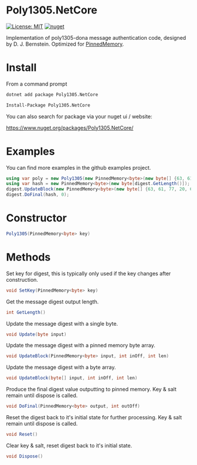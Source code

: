 # Poly1305.NetCore
[![License: MIT](https://img.shields.io/badge/License-MIT-yellow.svg)](https://opensource.org/licenses/MIT) [![nuget](https://img.shields.io/nuget/v/Poly1305.NetCore.svg)](https://www.nuget.org/packages/Poly1305.NetCore/)

Implementation of poly1305-dona message authentication code, designed by D. J. Bernstein. Optimized for [PinnedMemory](https://github.com/TimothyMeadows/PinnedMemory).

# Install

From a command prompt
```bash
dotnet add package Poly1305.NetCore
```

```bash
Install-Package Poly1305.NetCore
```

You can also search for package via your nuget ui / website:

https://www.nuget.org/packages/Poly1305.NetCore/

# Examples

You can find more examples in the github examples project.

```csharp
using var poly = new Poly1305(new PinnedMemory<byte>(new byte[] {63, 61, 77, 20, 63, 61, 77}, false));
using var hash = new PinnedMemory<byte>(new byte[digest.GetLength()]);
digest.UpdateBlock(new PinnedMemory<byte>(new byte[] {63, 61, 77, 20, 63, 61, 77, 20, 63, 61, 77}, false), 0, 11);
digest.DoFinal(hash, 0);
```

# Constructor

```csharp
Poly1305(PinnedMemory<byte> key)
```

# Methods

Set key for digest, this is typically only used if the key changes after construction.
```csharp
void SetKey(PinnedMemory<byte> key)
```

Get the message digest output length.
```csharp
int GetLength()
```

Update the message digest with a single byte.
```csharp
void Update(byte input)
```

Update the message digest with a pinned memory byte array.
```csharp
void UpdateBlock(PinnedMemory<byte> input, int inOff, int len)
```

Update the message digest with a byte array.
```csharp
void UpdateBlock(byte[] input, int inOff, int len)
```

Produce the final digest value outputting to pinned memory. Key & salt remain until dispose is called.
```csharp
void DoFinal(PinnedMemory<byte> output, int outOff)
```

Reset the digest back to it's initial state for further processing. Key & salt remain until dispose is called.
```csharp
void Reset()
```

Clear key & salt, reset digest back to it's initial state.
```csharp
void Dispose()
```
